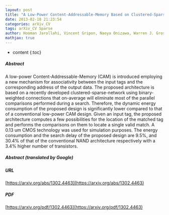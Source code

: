 ```yaml
---
layout: post
title: "A Low-Power Content-Addressable-Memory Based on Clustered-Sparse-Networks"
date: 2013-02-18 21:23:54
categories: arXiv_CV
tags: arXiv_CV Sparse
author: Hooman Jarollahi, Vincent Gripon, Naoya Onizawa, Warren J. Gross
mathjax: true
---
```


* content
{:toc}

##### Abstract
A low-power Content-Addressable-Memory (CAM) is introduced employing a new mechanism for associativity between the input tags and the corresponding address of the output data. The proposed architecture is based on a recently developed clustered-sparse-network using binary-weighted connections that on-average will eliminate most of the parallel comparisons performed during a search. Therefore, the dynamic energy consumption of the proposed design is significantly lower compared to that of a conventional low-power CAM design. Given an input tag, the proposed architecture computes a few possibilities for the location of the matched tag and performs the comparisons on them to locate a single valid match. A 0.13 um CMOS technology was used for simulation purposes. The energy consumption and the search delay of the proposed design are 9.5%, and 30.4% of that of the conventional NAND architecture respectively with a 3.4% higher number of transistors.

##### Abstract (translated by Google)


##### URL
[https://arxiv.org/abs/1302.4463](https://arxiv.org/abs/1302.4463)

##### PDF
[https://arxiv.org/pdf/1302.4463](https://arxiv.org/pdf/1302.4463)

